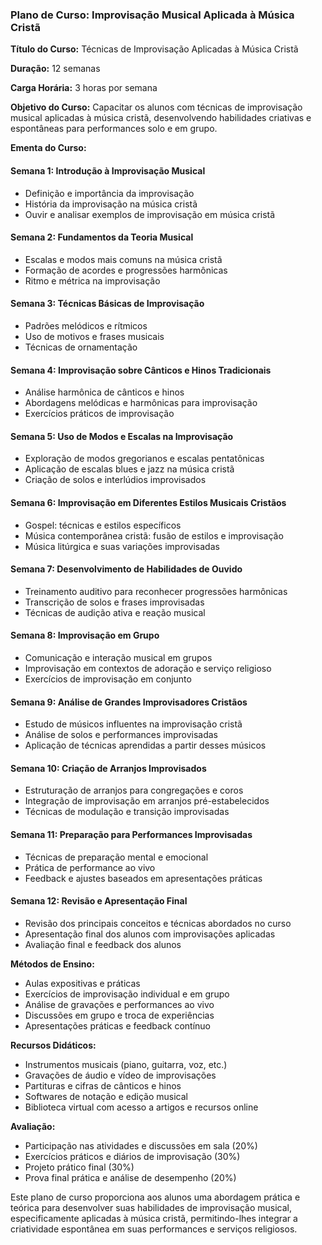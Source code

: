 ### Plano de Curso: Improvisação Musical Aplicada à Música Cristã

**Título do Curso:** Técnicas de Improvisação Aplicadas à Música Cristã

**Duração:** 12 semanas

**Carga Horária:** 3 horas por semana

**Objetivo do Curso:**
Capacitar os alunos com técnicas de improvisação musical aplicadas à música cristã, desenvolvendo habilidades criativas e espontâneas para performances solo e em grupo.

**Ementa do Curso:**

#### Semana 1: Introdução à Improvisação Musical
- Definição e importância da improvisação
- História da improvisação na música cristã
- Ouvir e analisar exemplos de improvisação em música cristã

#### Semana 2: Fundamentos da Teoria Musical
- Escalas e modos mais comuns na música cristã
- Formação de acordes e progressões harmônicas
- Ritmo e métrica na improvisação

#### Semana 3: Técnicas Básicas de Improvisação
- Padrões melódicos e rítmicos
- Uso de motivos e frases musicais
- Técnicas de ornamentação

#### Semana 4: Improvisação sobre Cânticos e Hinos Tradicionais
- Análise harmônica de cânticos e hinos
- Abordagens melódicas e harmônicas para improvisação
- Exercícios práticos de improvisação

#### Semana 5: Uso de Modos e Escalas na Improvisação
- Exploração de modos gregorianos e escalas pentatônicas
- Aplicação de escalas blues e jazz na música cristã
- Criação de solos e interlúdios improvisados

#### Semana 6: Improvisação em Diferentes Estilos Musicais Cristãos
- Gospel: técnicas e estilos específicos
- Música contemporânea cristã: fusão de estilos e improvisação
- Música litúrgica e suas variações improvisadas

#### Semana 7: Desenvolvimento de Habilidades de Ouvido
- Treinamento auditivo para reconhecer progressões harmônicas
- Transcrição de solos e frases improvisadas
- Técnicas de audição ativa e reação musical

#### Semana 8: Improvisação em Grupo
- Comunicação e interação musical em grupos
- Improvisação em contextos de adoração e serviço religioso
- Exercícios de improvisação em conjunto

#### Semana 9: Análise de Grandes Improvisadores Cristãos
- Estudo de músicos influentes na improvisação cristã
- Análise de solos e performances improvisadas
- Aplicação de técnicas aprendidas a partir desses músicos

#### Semana 10: Criação de Arranjos Improvisados
- Estruturação de arranjos para congregações e coros
- Integração de improvisação em arranjos pré-estabelecidos
- Técnicas de modulação e transição improvisadas

#### Semana 11: Preparação para Performances Improvisadas
- Técnicas de preparação mental e emocional
- Prática de performance ao vivo
- Feedback e ajustes baseados em apresentações práticas

#### Semana 12: Revisão e Apresentação Final
- Revisão dos principais conceitos e técnicas abordados no curso
- Apresentação final dos alunos com improvisações aplicadas
- Avaliação final e feedback dos alunos

**Métodos de Ensino:**
- Aulas expositivas e práticas
- Exercícios de improvisação individual e em grupo
- Análise de gravações e performances ao vivo
- Discussões em grupo e troca de experiências
- Apresentações práticas e feedback contínuo

**Recursos Didáticos:**
- Instrumentos musicais (piano, guitarra, voz, etc.)
- Gravações de áudio e vídeo de improvisações
- Partituras e cifras de cânticos e hinos
- Softwares de notação e edição musical
- Biblioteca virtual com acesso a artigos e recursos online

**Avaliação:**
- Participação nas atividades e discussões em sala (20%)
- Exercícios práticos e diários de improvisação (30%)
- Projeto prático final (30%)
- Prova final prática e análise de desempenho (20%)

Este plano de curso proporciona aos alunos uma abordagem prática e teórica para desenvolver suas habilidades de improvisação musical, especificamente aplicadas à música cristã, permitindo-lhes integrar a criatividade espontânea em suas performances e serviços religiosos.